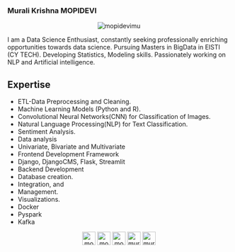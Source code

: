 ### Murali Krishna MOPIDEVI
<p align="center" ><img align="center" padding="5px" margin="5px" src="https://github-readme-stats.vercel.app/api?username=mopidevimu&bg_color=3b5998&title_color=fff&text_color=fff" alt="mopidevimu" /></p>
I am a Data Science Enthusiast, constantly seeking professionally enriching opportunities towards data science. Pursuing Masters in BigData in EISTI (CY TECH). Developing Statistics, Modeling skills. Passionately working on NLP and Artificial intelligence.

## Expertise
- ETL-Data Preprocessing and Cleaning.
- Machine Learning Models (Python and R).
- Convolutional Neural Networks(CNN) for Classification of Images.
- Natural Language Processing(NLP) for Text Classification.
- Sentiment Analysis.
- Data analysis
- Univariate, Bivariate and Multivariate
- Frontend Development Framework
- Django, DjangoCMS, Flask, Streamlit
- Backend Development
- Database creation.
- Integration, and
- Management.
- Visualizations.
- Docker
- Pyspark
- Kafka




<p align="center" margin="10px">
<a href="https://github.com/mopidevimu" target="_blank"><img align="center" src="https://cdn.jsdelivr.net/npm/simple-icons@3.0.1/icons/github.svg" alt="mopidevimu" height="30" width="30" /></a>
<a href="https://linkedin.com/in/mopidevimu" target="_blank"><img align="center" src="https://cdn.jsdelivr.net/npm/simple-icons@3.0.1/icons/linkedin.svg" alt="mopidevimu" height="30" width="30" /></a>
<a href="https://fb.com/mopidevimu" target="_blank"><img align="center" src="https://cdn.jsdelivr.net/npm/simple-icons@3.0.1/icons/facebook.svg" alt="mopidevimu" height="30" width="30" /></a>
<a href="https://instagram.com/murali_mopidevi" target="_blank"><img align="center" src="https://cdn.jsdelivr.net/npm/simple-icons@3.0.1/icons/instagram.svg" alt="murali_mopidevi" height="30" width="30" /></a>
<a href="https://kaggle.com/muralimopidevi" target="_blank"><img align="center" src="https://cdn.jsdelivr.net/npm/simple-icons@3.0.1/icons/kaggle.svg" alt="muralimopidevi" height="30" width="30" /></a>
</p>
